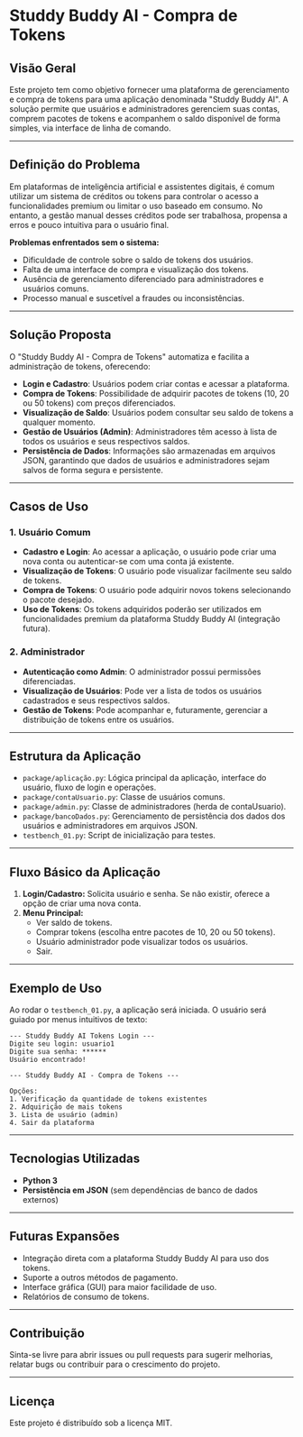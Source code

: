 # Studdy Buddy AI - Compra de Tokens

## Visão Geral

Este projeto tem como objetivo fornecer uma plataforma de gerenciamento e compra de tokens para uma aplicação denominada "Studdy Buddy AI". A solução permite que usuários e administradores gerenciem suas contas, comprem pacotes de tokens e acompanhem o saldo disponível de forma simples, via interface de linha de comando.

---

## Definição do Problema

Em plataformas de inteligência artificial e assistentes digitais, é comum utilizar um sistema de créditos ou tokens para controlar o acesso a funcionalidades premium ou limitar o uso baseado em consumo. No entanto, a gestão manual desses créditos pode ser trabalhosa, propensa a erros e pouco intuitiva para o usuário final. 

**Problemas enfrentados sem o sistema:**
- Dificuldade de controle sobre o saldo de tokens dos usuários.
- Falta de uma interface de compra e visualização dos tokens.
- Ausência de gerenciamento diferenciado para administradores e usuários comuns.
- Processo manual e suscetível a fraudes ou inconsistências.

---

## Solução Proposta

O "Studdy Buddy AI - Compra de Tokens" automatiza e facilita a administração de tokens, oferecendo:

- **Login e Cadastro**: Usuários podem criar contas e acessar a plataforma.
- **Compra de Tokens**: Possibilidade de adquirir pacotes de tokens (10, 20 ou 50 tokens) com preços diferenciados.
- **Visualização de Saldo**: Usuários podem consultar seu saldo de tokens a qualquer momento.
- **Gestão de Usuários (Admin)**: Administradores têm acesso à lista de todos os usuários e seus respectivos saldos.
- **Persistência de Dados**: Informações são armazenadas em arquivos JSON, garantindo que dados de usuários e administradores sejam salvos de forma segura e persistente.

---

## Casos de Uso

### 1. Usuário Comum

- **Cadastro e Login**: Ao acessar a aplicação, o usuário pode criar uma nova conta ou autenticar-se com uma conta já existente.
- **Visualização de Tokens**: O usuário pode visualizar facilmente seu saldo de tokens.
- **Compra de Tokens**: O usuário pode adquirir novos tokens selecionando o pacote desejado.
- **Uso de Tokens**: Os tokens adquiridos poderão ser utilizados em funcionalidades premium da plataforma Studdy Buddy AI (integração futura).

### 2. Administrador

- **Autenticação como Admin**: O administrador possui permissões diferenciadas.
- **Visualização de Usuários**: Pode ver a lista de todos os usuários cadastrados e seus respectivos saldos.
- **Gestão de Tokens**: Pode acompanhar e, futuramente, gerenciar a distribuição de tokens entre os usuários.

---

## Estrutura da Aplicação

- `package/aplicação.py`: Lógica principal da aplicação, interface do usuário, fluxo de login e operações.
- `package/contaUsuario.py`: Classe de usuários comuns.
- `package/admin.py`: Classe de administradores (herda de contaUsuario).
- `package/bancoDados.py`: Gerenciamento de persistência dos dados dos usuários e administradores em arquivos JSON.
- `testbench_01.py`: Script de inicialização para testes.

---

## Fluxo Básico da Aplicação

1. **Login/Cadastro:** Solicita usuário e senha. Se não existir, oferece a opção de criar uma nova conta.
2. **Menu Principal:**
   - Ver saldo de tokens.
   - Comprar tokens (escolha entre pacotes de 10, 20 ou 50 tokens).
   - Usuário administrador pode visualizar todos os usuários.
   - Sair.

---

## Exemplo de Uso

Ao rodar o `testbench_01.py`, a aplicação será iniciada. O usuário será guiado por menus intuitivos de texto:

```
--- Studdy Buddy AI Tokens Login ---
Digite seu login: usuario1
Digite sua senha: ******
Usuário encontrado!

--- Studdy Buddy AI - Compra de Tokens ---

Opções:
1. Verificação da quantidade de tokens existentes
2. Adquirição de mais tokens
3. Lista de usuário (admin)
4. Sair da plataforma
```

---

## Tecnologias Utilizadas

- **Python 3**
- **Persistência em JSON** (sem dependências de banco de dados externos)

---

## Futuras Expansões

- Integração direta com a plataforma Studdy Buddy AI para uso dos tokens.
- Suporte a outros métodos de pagamento.
- Interface gráfica (GUI) para maior facilidade de uso.
- Relatórios de consumo de tokens.

---

## Contribuição

Sinta-se livre para abrir issues ou pull requests para sugerir melhorias, relatar bugs ou contribuir para o crescimento do projeto.

---

## Licença

Este projeto é distribuído sob a licença MIT.
